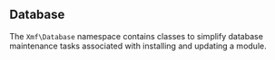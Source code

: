 ## Database

The `Xmf\Database` namespace contains classes to simplify database maintenance tasks associated with
installing and updating a module.
